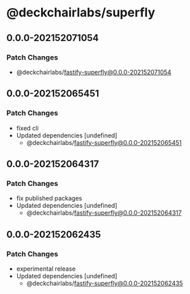 # @deckchairlabs/superfly

## 0.0.0-202152071054

### Patch Changes

- @deckchairlabs/fastify-superfly@0.0.0-202152071054

## 0.0.0-202152065451

### Patch Changes

- fixed cli
- Updated dependencies [undefined]
  - @deckchairlabs/fastify-superfly@0.0.0-202152065451

## 0.0.0-202152064317

### Patch Changes

- fix published packages
- Updated dependencies [undefined]
  - @deckchairlabs/fastify-superfly@0.0.0-202152064317

## 0.0.0-202152062435

### Patch Changes

- experimental release
- Updated dependencies [undefined]
  - @deckchairlabs/fastify-superfly@0.0.0-202152062435
